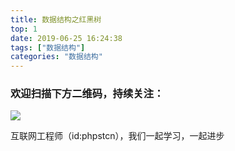 ```yaml
---
title: 数据结构之红黑树
top: 1
date: 2019-06-25 16:24:38
tags: ["数据结构"]
categories: "数据结构"
---
```




### 欢迎扫描下方二维码，持续关注：
![](http://ww1.sinaimg.cn/large/a616b9a4gy1g4xzv954a4j20760763yo.jpg)

互联网工程师（id:phpstcn），我们一起学习，一起进步